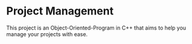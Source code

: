 # Project Management
This project is an Object-Oriented-Program in C++ that aims to help you manage your projects with ease.
